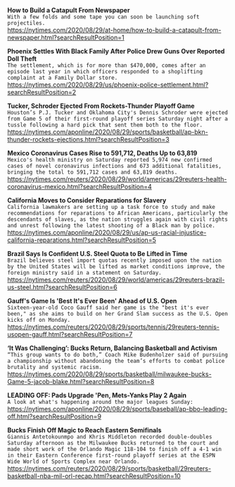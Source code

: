 **How to Build a Catapult From Newspaper**\
`With a few folds and some tape you can soon be launching soft projectiles.`\
https://nytimes.com/2020/08/29/at-home/how-to-build-a-catapult-from-newspaper.html?searchResultPosition=1

**Phoenix Settles With Black Family After Police Drew Guns Over Reported Doll Theft**\
`The settlement, which is for more than $470,000, comes after an episode last year in which officers responded to a shoplifting complaint at a Family Dollar store.`\
https://nytimes.com/2020/08/29/us/phoenix-police-settlement.html?searchResultPosition=2

**Tucker, Schroder Ejected From Rockets-Thunder Playoff Game**\
`Houston’s P.J. Tucker and Oklahoma City's Dennis Schroder were ejected from Game 5 of their first-round playoff series Saturday night after a tussle following a hard pick that sent them both to the floor.`\
https://nytimes.com/aponline/2020/08/29/sports/basketball/ap-bkn-thunder-rockets-ejections.html?searchResultPosition=3

**Mexico Coronavirus Cases Rise to 591,712, Deaths Up to 63,819**\
`Mexico's health ministry on Saturday reported 5,974 new confirmed cases of novel coronavirus infections and 673 additional fatalities, bringing the total to 591,712 cases and 63,819 deaths.`\
https://nytimes.com/reuters/2020/08/29/world/americas/29reuters-health-coronavirus-mexico.html?searchResultPosition=4

**California Moves to Consider Reparations for Slavery**\
`California lawmakers are setting up a task force to study and make recommendations for reparations to African Americans, particularly the descendants of slaves, as the nation struggles again with civil rights and unrest following the latest shooting of a Black man by police.`\
https://nytimes.com/aponline/2020/08/29/us/ap-us-racial-injustice-california-reparations.html?searchResultPosition=5

**Brazil Says Is Confident U.S. Steel Quota to Be Lifted in Time**\
`Brazil believes steel import quotas recently imposed upon the nation by the United States will be lifted as market conditions improve, the foreign ministry said in a statement on Saturday.`\
https://nytimes.com/reuters/2020/08/29/world/americas/29reuters-brazil-us-steel.html?searchResultPosition=6

**Gauff's Game Is 'Best It's Ever Been' Ahead of U.S. Open**\
`Sixteen-year-old Coco Gauff said her game is the "best it's ever been," as she aims to build on her Grand Slam success as the U.S. Open kicks off on Monday.`\
https://nytimes.com/reuters/2020/08/29/sports/tennis/29reuters-tennis-usopen-gauff.html?searchResultPosition=7

**‘It Was Challenging’: Bucks Return, Balancing Basketball and Activism**\
`“This group wants to do both,” Coach Mike Budenholzer said of pursuing a championship without abandoning the team’s efforts to combat police brutality and systemic racism.`\
https://nytimes.com/2020/08/29/sports/basketball/milwaukee-bucks-Game-5-jacob-blake.html?searchResultPosition=8

**LEADING OFF: Pads Upgrade 'Pen, Mets-Yanks Play 2 Again**\
`A look at what's happening around the major leagues Sunday:`\
https://nytimes.com/aponline/2020/08/29/sports/baseball/ap-bbo-leading-off.html?searchResultPosition=9

**Bucks Finish Off Magic to Reach Eastern Semifinals**\
`Giannis Antetokounmpo and Khris Middleton recorded double-doubles Saturday afternoon as the Milwaukee Bucks returned to the court and made short work of the Orlando Magic 118-104 to finish off a 4-1 win in their Eastern Conference first-round playoff series at the ESPN Wide World of Sports Complex near Orlando.`\
https://nytimes.com/reuters/2020/08/29/sports/basketball/29reuters-basketball-nba-mil-orl-recap.html?searchResultPosition=10

